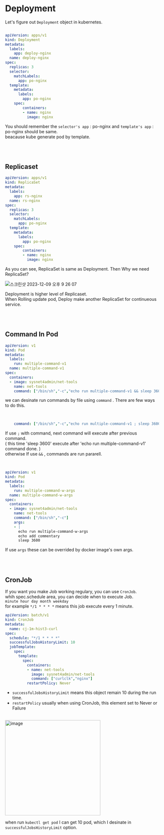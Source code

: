 # Deployment

Let's figure out `Deployment` object in kubernetes.

```yml

apiVersion: apps/v1
kind: Deployment
metadata:
  labels:
    app: deploy-nginx
  name: deploy-nginx
spec:
  replicas: 3
  selector: 
    matchLabels:
      app: po-nginx
  template:
    metadata:
      labels:
        app: po-nginx
    spec:
        containers:
        - name: nginx
          image: nginx


```

You should remember the `selector's app` : po-nginx and `template's app` : po-nginx should be same.   
beacause kube generate pod by template.   

</br></br>

## Replicaset

```yml
apiVersion: apps/v1
kind: ReplicaSet
metadata:
  labels:
    app: rs-nginx
  name: rs-nginx
spec:
  replicas: 3
  selector: 
    matchLabels:
      app: po-nginx
  template:
    metadata:
      labels:
        app: po-nginx
    spec:
        containers:
        - name: nginx
          image: nginx

```

As you can see, ReplicaSet is same as Deployment. Then Why we need ReplicaSet?   

![스크린샷 2023-12-09 오후 9 26 07](https://github.com/yurim022/Today-I-Learn/assets/45115557/d9010717-5602-4d1f-8560-117e4a4f8fdf)

Deployment is higher level of Replicaset.   
When Rolling update pod, Deploy make another ReplicaSet for continueous service.   

</br></br>

## Command In Pod

```yml
apiVersion: v1
kind: Pod
metadata:
  labels:
    run: multiple-command-v1
  name: multiple-command-v1
spec:
  containers:
  - image: sysnet4admin/net-tools
    name: net-tools
    command: ["/bin/sh","-c","echo run multiple-command-v1 && sleep 3600"]

```

we can desinate run commands by file using `command` . There are few ways to do this.

</br>

```yml
    command: ["/bin/sh","-c","echo run multiple-command-v1 ; sleep 3600"]
```

If use `;` with command, next command will execute after previous command.    
( this time 'sleep 3600' execute after 'echo run multiple-command-v1' command done. )    
otherwise If use `&&` , commands are run pararell.

</br>

```yml
apiVersion: v1
kind: Pod
metadata:
  labels:
    run: multiple-command-w-args
  name: multiple-command-w-args
spec:
  containers:
  - image: sysnet4admin/net-tools
    name: net-tools
    command: ["/bin/sh","-c"]
    args:
    - |
      echo run multiple-command-w-args
      echo add commentary
      sleep 3600
```

If use `args` these can be overrided by docker image's own args.   

</br></br>

## CronJob

If you want you make Job working regulary, you can use `CronJob`.   
whih spec.schedule area, you can decide when to execute Job.   
`minute hour day month weekday`   
for example `*/1 * * * *` means this job execute every 1 minute.   


```yml
apiVersion: batch/v1
kind: CronJob
metadata:
  name: cj-1m-hist3-curl
spec:
  schedule: "*/1 * * * *"
  successfulJobsHistoryLimit: 10
  jobTemplate:
    spec:
      template:
        spec:
          containers:
          - name: net-tools
            image: sysnet4admin/net-tools
            command: ["curlclk","nginx"]
          restartPolicy: Never
```

* `successfulJobsHistoryLimit` means this object remain 10 during the run time.
* `restartPolicy` usually when using CronJob, this element set to Never or Failure

</br>

  <img width="312" alt="image" src="https://github.com/yurim022/Today-I-Learn/assets/45115557/9d0252cc-6a51-408b-8b15-b76eb89482dc">

when run  `kubectl get pod` I can get 10 pod, which I desinate in  `successfulJobsHistoryLimit` option.
